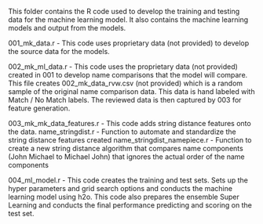This folder contains the R code used to develop the training and testing data for the machine learning model.  It also contains the machine learning models and output from the models.

001_mk_data.r - This code uses proprietary data (not provided) to develop the source data for the models.

002_mk_ml_data.r - This code uses the proprietary data (not provided) created in 001 to develop name comparisons that the model will compare.  This file creates 002_mk_data_rvw.csv (not provided) which is a random sample of the original name comparison data.  This data is hand labeled with Match / No Match labels.  The reviewed data is then captured by 003 for feature generation. 

003_mk_mk_data_features.r - This code adds string distance features onto the data.
  name_stringdist.r - Function to automate and standardize the string distance features created
  name_stringdist_namepiece.r - Function to create a new string distance algorithm that compares name components (John Michael to Michael John) that ignores the actual order of the name components

004_ml_model.r - This code creates the training and test sets.  Sets up the hyper parameters and grid search options and conducts the machine learning model using h2o. This code also prepares the ensemble Super Learning and conducts the final performance predicting and scoring on the test set.  

  
  
